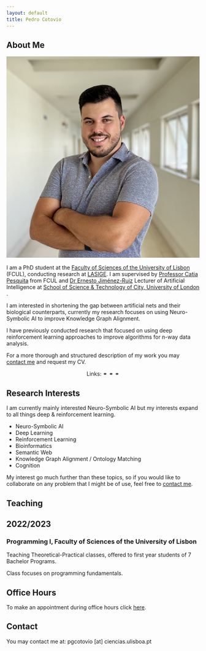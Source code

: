 ```yaml
---
layout: default
title: Pedro Cotovio
---
```


## About Me

<img class="profile-picture" src="me.jpeg">

I am a PhD student at the <a target="_blank" href="https://ciencias.ulisboa.pt/">Faculty of Sciences of the University of Lisbon</a> (FCUL), conducting research at <a target="_blank" href="https://www.lasige.pt/">LASIGE</a>. I am supervised by <a target="_blank" href="http://www.di.fc.ul.pt/~catiapesquita/">Professor Catia Pesquita</a> from FCUL and <a target="_blank" href="https://www.city.ac.uk/about/people/academics/ernesto-jimenez-ruiz">Dr Ernesto Jiménez-Ruiz</a> Lecturer of Artificial Intelligence at <a target="_blank" href="https://www.city.ac.uk/about/schools/science-technology">School of Science & Technology of City, University of London </a>.

I am interested in shortening the gap between artificial nets and their biological counterparts, currently my research focuses on using Neuro-Symbolic AI to improve Knowledge Graph Alignment.

I have previously conducted research that focused on using deep reinforcement learning approaches to improve algorithms for n-way data analysis.

For a more thorough and structured description of my work you may [contact me](#contact) and request my CV.

<p align="center">
Links:
  <a target="_blank" href="https://scholar.google.com/citations?user=HJy-H6sAAAAJ"><i class="fas fa-graduation-cap"></i></a> ⚭
  <a target="_blank" href="https://orcid.org/0000-0001-6724-899X"><i class="fab fa-orcid"></i></a> ⚭
  <a target="_blank" href="https://github.com/PedroCotovio/"><i class="fab fa-github"></i></a> ⚭
  <a target="_blank" href="https://www.linkedin.com/in/pedro-cotovio"><i class="fab fa-linkedin"></i></a>
</p>

## Research Interests

I am currently mainly interested Neuro-Symbolic AI but my interests expand to all things deep & reinforcement learning.

* Neuro-Symbolic AI
* Deep Learning
* Reinforcement Learning
* Bioinformatics
* Semantic Web
* Knowledge Graph Alignment / Ontology Matching
* Cognition

My interest go much further than these topics, so if you would like to collaborate on any problem that I might be of use, feel free to [contact me](#contact).

## Teaching

## 2022/2023

[comment]: <> (### Intelligent Systems, Faculty of Sciences of the University of Lisbon)

[comment]: <> (Teaching Theoretical-Pratical classes, offered to different bachelor degrees within the Faculty, in the 2nd Semester.)

[comment]: <> (Class covers Artificial Intelligence Fundamentals, such as search algorithms, going all the way to Machine Learning Fundamentals.)

[comment]: <> (### Advanced Machine Learning, Faculty of Sciences of the University of Lisbon)

[comment]: <> (Teaching Theoretical-Practical classes, offered to all Department of Informatics Masters' Programs in the 2nd Semester.)

[comment]: <> (Class focuses on more advanced topics such as Ensemble Learning, Markov Models, Deep Learning and Reinforcement Learning.)

### Programming I, Faculty of Sciences of the University of Lisbon

Teaching Theoretical-Practical classes, offered to first year students of 7 Bachelor Programs.

Class focuses on programming fundamentals.

[comment]: <> (## Science Communication)

[comment]: <> (## Publications)

## Office Hours

To make an appointment during office hours click [here](https://doodle.com/bp/pedrocotovio/-consultation-hours).

## Contact

You may contact me at: pgcotovio [at] ciencias.ulisboa.pt
